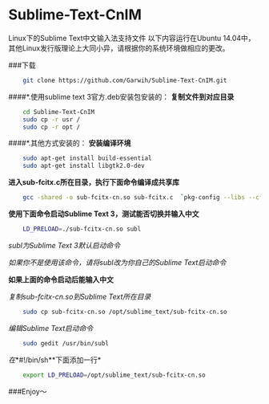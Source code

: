 Sublime-Text-CnIM
=================

Linux下的Sublime Text中文输入法支持文件
以下内容运行在Ubuntu 14.04中，其他Linux发行版理论上大同小异，请根据你的系统环境做相应的更改。

###下载
```Bash
    git clone https://github.com/Garwih/Sublime-Text-CnIM.git
```
####*.使用sublime text 3官方.deb安装包安装的：
**复制文件到对应目录**
```bash
    cd Sublime-Text-CnIM
    sudo cp -r usr /
    sudo cp -r opt /
```
####*.其他方式安装的：
**安装编译环境**
```bash
    sudo apt-get install build-essential
    sudo apt-get install libgtk2.0-dev
```
**进入sub-fcitx.c所在目录，执行下面命令编译成共享库**
```bash
    gcc -shared -o sub-fcitx-cn.so sub-fcitx.c  `pkg-config --libs --cflags gtk+-2.0` -fPIC
```
**使用下面命令启动Sublime Text 3，测试能否切换并输入中文**
```bash
    LD_PRELOAD=./sub-fcitx-cn.so subl
```
*subl为Sublime Text 3默认启动命令*

*如果你不是使用该命令，请将subl改为你自己的Sublime Text启动命令*

**如果上面的命令启动后能输入中文**

*复制sub-fcitx-cn.so到Sublime Text所在目录*
```bash
    sudo cp sub-fcitx-cn.so /opt/sublime_text/sub-fcitx-cn.so
```
*编辑Sublime Text启动命令*
```bash
    sudo gedit /usr/bin/subl
```
*在**#!/bin/sh**下面添加一行*
```bash
    export LD_PRELOAD=/opt/sublime_text/sub-fcitx-cn.so
```

###Enjoy～
